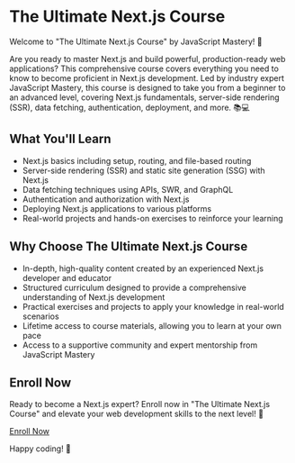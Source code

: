 # The Ultimate Next.js Course

Welcome to "The Ultimate Next.js Course" by JavaScript Mastery! 🚀

Are you ready to master Next.js and build powerful, production-ready web applications? This comprehensive course covers everything you need to know to become proficient in Next.js development. Led by industry expert JavaScript Mastery, this course is designed to take you from a beginner to an advanced level, covering Next.js fundamentals, server-side rendering (SSR), data fetching, authentication, deployment, and more. 📚💻

## What You'll Learn

- Next.js basics including setup, routing, and file-based routing
- Server-side rendering (SSR) and static site generation (SSG) with Next.js
- Data fetching techniques using APIs, SWR, and GraphQL
- Authentication and authorization with Next.js
- Deploying Next.js applications to various platforms
- Real-world projects and hands-on exercises to reinforce your learning

## Why Choose The Ultimate Next.js Course

- In-depth, high-quality content created by an experienced Next.js developer and educator
- Structured curriculum designed to provide a comprehensive understanding of Next.js development
- Practical exercises and projects to apply your knowledge in real-world scenarios
- Lifetime access to course materials, allowing you to learn at your own pace
- Access to a supportive community and expert mentorship from JavaScript Mastery

## Enroll Now

Ready to become a Next.js expert? Enroll now in "The Ultimate Next.js Course" and elevate your web development skills to the next level! 🌟

[Enroll Now](https://www.jsmastery.pro/ultimate-next13-course)

Happy coding! 🎉
